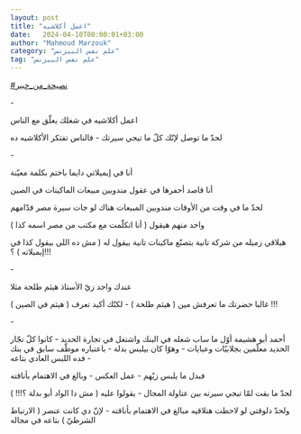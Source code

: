 ```yaml
---
layout: post
title: "اعمل أكلاشيه"
date:   2024-04-10T00:00:01+03:00
author: "Mahmoud Marzouk"
category: "علم نفس البيزنس"
tag: "علم نفس البيزنس"
---
```



[<u>\#نصيحة\_من\_خبير</u>](https://www.facebook.com/hashtag/%D9%86%D8%B5%D9%8A%D8%AD%D8%A9_%D9%85%D9%86_%D8%AE%D8%A8%D9%8A%D8%B1?__eep__=6&__cft__%5b0%5d=AZWKSTfPdImyjCgbA5dcMHQTDzME6qQATou7EXzWURXy4n0plI3bbA__VrU5Iuzi-AVImezrQcEfPuUBdCE4bKYkG6p2T5WKgyYqMVN1E4vGpDQN_56c2REbRuGKf7vESTVfQFqCFHonitRR4HoYLMibdugt2rCMZrsVyr-5FR06K7T9QLpvMZ4csVxvPNIoAGU&__tn__=*NK-R)

\-

اعمل أكلاشيه في شغلك يعلّق مع الناس

لحدّ ما توصل لإنّك كلّ ما تيجي سيرتك - فالناس تفتكر
الأكلاشيه ده

\-

أنا في إيميلاتي دايما باختم بكلمة معيّنة

أنا قاصد أحفرها في عقول مندوبين مبيعات الماكينات في
الصين

لحدّ ما في وقت من الأوقات مندوبين المبيعات هناك لو جات
سيرة مصر قدّامهم

واحد منهم هيقول ( أنا اتكلّمت مع مكتب من مصر اسمه
كذا )

هيلاقي زميله من شركة تانية بتصنّع ماكينات تانية بيقول له
( مش ده اللي بيقول كذا في إيميلاته ) ؟!!!

\-

عندك واحد زيّ الأستاذ هيثم طلحة مثلا

غالبا حضرتك ما تعرفش مين ( هيثم طلحة ) - لكنّك أكيد تعرف
( هيثم في الصين ) !!!

\-

أحمد أبو هشيمة أوّل ما ساب شغله في البنك واشتغل في تجارة
الحديد - كانوا كلّ تجّار الحديد معلّمين بجلابيّات وعبايات - وهوّا كان بيلبس
بدلة - باعتباره موظّف سابق في بنك - فده اللبس العادي بتاعه

فبدل ما يلبس زيّهم - عمل العكس - وبالغ في الاهتمام
بأناقته

لحدّ ما بقت لمّا تيجي سيرته بين عتاولة المجال - يقولوا
عليه ( مش دا الواد أبو بدلة ؟!!! )

ولحدّ دلوقتي لو لاحظت هتلاقيه مبالغ في الاهتمام بأناقته -
لإنّ دي كانت عنصر ( الارتباط الشرطيّ ) بتاعه في مجاله
